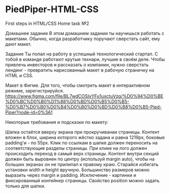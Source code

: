 # PiedPiper-HTML-CSS
First steps in HTML/CSS
Home task №2 

Домашнее задание
В этом домашнем задании ты научишься работать с макетами. Обычно, когда разработчику поручают сверстать сайт, ему дают макет. 

Задание
Ты попал на работу в успешный технологический стартап. С тобой в команде работают крутые технари, лучшие в своём деле. Чтобы привлечь инвесторов и рассказать о компании, нужно сверстать лендинг - превратить нарисованный макет в рабочую страничку на HTML и CSS.

Макет в Фигме. Для того, чтобы смотреть макет в интерактивном режиме, зарегистрируйся.
https://www.figma.com/file/BL7wdCOSIxYFu1uxctuVzg/%D0%94%D0%BE%D0%BC%D0%B0%D1%88%D0%BD%D0%B5%D0%B5-%D0%B7%D0%B0%D0%B4%D0%B0%D0%BD%D0%B8%D0%B5-Pied-Piper?node-id=0%3A1

Некоторые требования и подсказки по макету:

Шапка остаётся вверху экрана при прокручивании страницы.
Контент вложен в блок, ширина которого жёстко задана и равна 1219px, боковые padding'и - по 55px.
Клик по ссылкам в шапке должен переносить на соответствующие разделы страницы.
При клике на лого должен происходить переход в самый верх страницы.
Контент внутри секций должен быть выровнен по центру (используй margin auto), чтобы на больших экранах он не прилипал к правому краю. 
Старайся избегать установки width и height вручную. Большинство размеров можно выразить через margin и padding. Исключение - картинки и фиксированный контейнер страницы.
Свойство position можно задать только для шапки.
